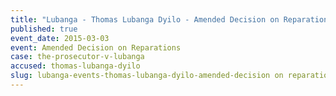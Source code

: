 ```yaml
---
title: "Lubanga - Thomas Lubanga Dyilo - Amended Decision on Reparations"
published: true
event_date: 2015-03-03
event: Amended Decision on Reparations
case: the-prosecutor-v-lubanga
accused: thomas-lubanga-dyilo
slug: lubanga-events-thomas-lubanga-dyilo-amended-decision on reparations
---
```

